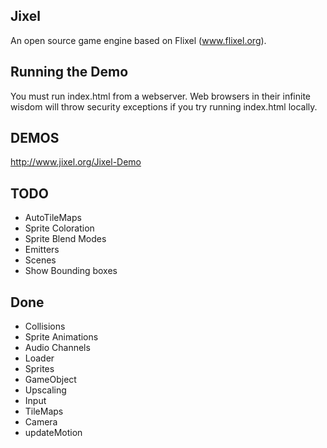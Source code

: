 Jixel 
-----
An open source game engine based on Flixel (www.flixel.org). 

Running the Demo
----------------
You must run index.html from a webserver. Web browsers in their infinite wisdom will throw security exceptions if you try running index.html locally.

DEMOS
-----
http://www.jixel.org/Jixel-Demo


TODO
----
* AutoTileMaps
* Sprite Coloration
* Sprite Blend Modes
* Emitters
* Scenes
* Show Bounding boxes


Done
----
* Collisions
* Sprite Animations
* Audio Channels
* Loader
* Sprites
* GameObject
* Upscaling
* Input
* TileMaps
* Camera
* updateMotion

